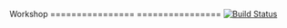 Workshop
  ================      ================
  [![Build Status](https://travis-ci.org/krzysztofwolowicz/workshops.svg?branch=master)](https://travis-ci.org/krzysztofwolowicz/workshops)
